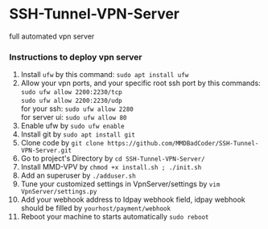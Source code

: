 # SSH-Tunnel-VPN-Server

full automated vpn server

<h3>Instructions to deploy vpn server</h3>
<ol>
    <li>Install <code>ufw</code> by this command:
    <code>sudo apt install ufw</code>
    </li>
    <li>Allow your vpn ports, and your specific root ssh port
    by this commands:
        <br>
        <code>sudo ufw allow 2200:2230/tcp</code>
        <br>
        <code>sudo ufw allow 2200:2230/udp</code>
        <br>
        for your ssh: <code>sudo ufw allow 2280</code>
        <br>
        for server ui: <code>sudo ufw allow 80</code> 
</li>
<li>Enable ufw by <code>sudo ufw enable</code></li>
<li>Install git by <code>sudo apt install git</code></li>
<li>Clone code by <code>git clone https://github.com/MMDBadCoder/SSH-Tunnel-VPN-Server.git</code></li>
<li>Go to project's Directory by <code>cd SSH-Tunnel-VPN-Server/</code></li>
<li>Install MMD-VPV by <code>chmod +x install.sh ; ./init.sh</code></li>
<li>Add an superuser by <code>./adduser.sh</code></li>
<li>Tune your customized settings in VpnServer/settings by <code>vim VpnServer/settings.py</code></li>
<li>Add your webhook address to Idpay webhook field, idpay webhook should be filled by <code>yourhost/payment/webhook</code></li>
<li>Reboot your machine to starts automatically <code>sudo reboot</code></li>
</ol>